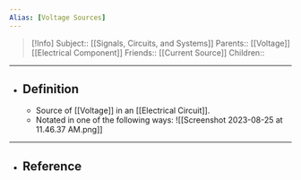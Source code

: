 ```yaml
---
Alias: [Voltage Sources]
---
```

> [!Info]
> Subject:: [[Signals, Circuits, and Systems]]
> Parents:: [[Voltage]] [[Electrical Component]]
> Friends:: [[Current Source]]
> Children:: 
---
- ## Definition
	- Source of [[Voltage]] in an [[Electrical Circuit]].
	- Notated in one of the following ways:
	  ![[Screenshot 2023-08-25 at 11.46.37 AM.png]]
---
- ## Reference